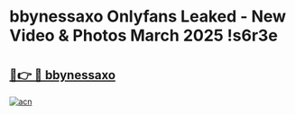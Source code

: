# bbynessaxo Onlyfans Leaked - New Video & Photos March 2025 !s6r3e

# <h2><a href="https://m9al1y.iuczelnia.edu.pl?title=bbynessaxo&ref=s6r3e">🔗👉 🔴 bbynessaxo</a></h2>

[![acn](https://github.com/user-attachments/assets/0f9c940e-d8b0-45ae-aac7-cd30a18b3e1c)](https://m9al1y.iuczelnia.edu.pl?title=bbynessaxo&ref=s6r3e)

